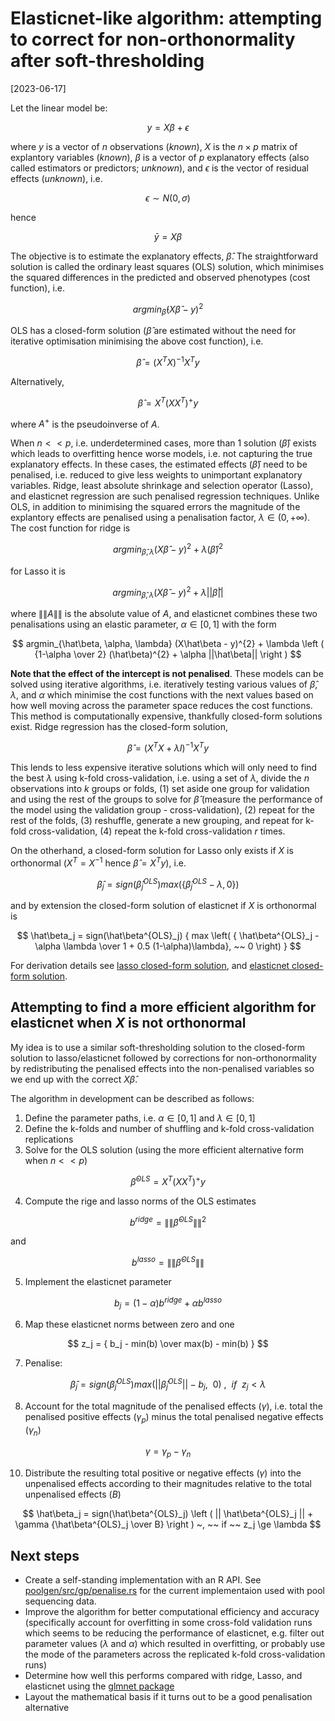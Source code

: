 # Elasticnet-like algorithm: attempting to correct for non-orthonormality after soft-thresholding

[2023-06-17]

Let the linear model be:

$$
y = X\beta + \epsilon
$$

where $y$ is a vector of $n$ observations (*known*),
$X$ is the $n \times p$ matrix of explantory variables (*known*),
$\beta$ is a vector of $p$ explanatory effects (also called estimators or predictors; *unknown*), and
$\epsilon$ is the vector of residual effects (*unknown*), i.e.

$$
\epsilon \sim N(0, \sigma)
$$

hence

$$
\bar y = X\beta
$$

The objective is to estimate the explanatory effects, $\hat\beta$. 
The straightforward solution is called the ordinary least squares (OLS) solution, 
which minimises the squared differences in the predicted and observed phenotypes (cost function), i.e. 

$$
argmin_{\hat\beta} (X\hat\beta - y)^{2}
$$

OLS has a closed-form solution ($\hat\beta$ are estimated without the need for iterative optimisation minimising the above cost function), i.e. 

$$
\hat\beta = (X^{T}X)^{-1} X^{T}y
$$

Alternatively,

$$
\hat\beta = X^{T} (XX^{T})^{+}y
$$

where $A^{+}$ is the pseudoinverse of $A$.

When $n << p$, i.e. underdetermined cases,
more than 1 solution ($\hat\beta$) exists which leads to overfitting hence worse models,
i.e. not capturing the true explanatory effects. 
In these cases, the estimated effects ($\hat\beta$) need to be penalised, 
i.e. reduced to give less weights to unimportant explanatory variables. 
Ridge, least absolute shrinkage and selection operator (Lasso), and elasticnet regression are such penalised regression techniques. 
Unlike OLS, in addition to minimising the squared errors the magnitude of the explantory effects are penalised using a penalisation factor, $\lambda \in (0, +\infty)$. 
The cost function for ridge is

$$
argmin_{\hat\beta, \lambda} (X\hat\beta - y)^{2} + \lambda(\hat\beta)^{2}
$$

for Lasso it is

$$
argmin_{\hat\beta, \lambda} (X\hat\beta - y)^{2} + \lambda||\hat\beta||
$$

where $\|\|A\|\|$ is the absolute value of $A$, and elasticnet combines these two penalisations using an elastic parameter, $\alpha \in [0, 1]$ with the form

$$
argmin_{\hat\beta, \alpha, \lambda} (X\hat\beta - y)^{2} + \lambda \left ( {1-\alpha \over 2} (\hat\beta)^{2} + \alpha ||\hat\beta|| \right )
$$

**Note that the effect of the intercept is not penalised**. These models can be solved using iterative algorithms, i.e. iteratively testing various values of $\hat\beta$, $\lambda$, and $\alpha$ which minimise the cost functions 
with the next values based on how well moving across the parameter space reduces the cost functions. This method is computationally expensive, thankfully closed-form solutions exist. 
Ridge regression has the closed-form solution,

$$
\hat\beta = (X^{T} X + \lambda I)^{-1} X^{T}y
$$

This lends to less expensive iterative solutions which will only need to find the best $\lambda$ using k-fold cross-validation, 
i.e. using a set of $\lambda$, divide the $n$ observations into $k$ groups or folds, 
(1) set aside one group for validation and using the rest of the groups to solve for $\hat\beta$ (measure the performance of the model using the validation group - cross-validation), 
(2) repeat for the rest of the folds,
(3) reshuffle, generate a new grouping, and repeat for k-fold cross-validation, 
(4) repeat the k-fold cross-validation $r$ times.

On the otherhand, a closed-form solution for Lasso only exists if $X$ is orthonormal ($X^{T} = X^{-1}$ hence $\hat\beta = X^{T}y$), i.e.

$$
\hat\beta_j = sign(\hat\beta^{OLS}_j) max(\{ \hat\beta^{OLS}_j - \lambda, 0 \})
$$

and by extension the closed-form solution of elasticnet if $X$ is orthonormal is

$$
\hat\beta_j = sign(\hat\beta^{OLS}_j) { max \left( { \hat\beta^{OLS}_j - \alpha \lambda \over 1 + 0.5 (1-\alpha)\lambda}, ~~ 0  \right) }
$$

For derivation details see [lasso closed-form solution](https://stats.stackexchange.com/questions/17781/derivation-of-closed-form-lasso-solution), and [elasticnet closed-form solution](https://myweb.uiowa.edu/pbreheny/7600/s16/notes/3-28.pdf).

## Attempting to find a more efficient algorithm for elasticnet when $X$ is not orthonormal

My idea is to use a similar soft-thresholding solution to the closed-form solution to lasso/elasticnet 
followed by corrections for non-orthonormality by redistributing the penalised effects into the non-penalised variables 
so we end up with the correct $X\hat\beta$.

The algorithm in development can be described as follows:

1. Define the parameter paths, i.e. $\alpha \in [0, 1]$ and $\lambda \in [0, 1]$
2. Define the k-folds and number of shuffling and k-fold cross-validation replications
3. Solve for the OLS solution (using the more efficient alternative form when $n << p$)

$$
\hat\beta^{OLS} = X^{T} (XX^{T})^{+} y
$$

4. Compute the rige and lasso norms of the OLS estimates

$$
b^{ridge} = \|\|\hat\beta^{OLS}\|\|^{2}
$$

and

$$
b^{lasso} = \|\|\hat\beta^{OLS}\|\|
$$

5. Implement the elasticnet parameter

$$
b_j = (1-\alpha) b^{ridge} + \alpha b^{lasso}
$$

6. Map these elasticnet norms between zero and one

$$
z_j = { b_j - min(b) \over max(b) - min(b) }
$$

7. Penalise:

$$
\hat\beta_j = sign(\hat\beta^{OLS}_j) max \left ( || \hat\beta^{OLS}_j || - b_j, ~~ 0 \right ) ~, ~~ if ~~ z_j < \lambda
$$

8. Account for the total magnitude of the penalised effects ($\gamma$), i.e. total the penalised positive effects ($\gamma_p$) minus the total penalised negative effects ($\gamma_n$)

$$
\gamma = \gamma_p - \gamma_n
$$
  
10. Distribute the resulting total positive or negative effects ($\gamma$) into the unpenalised effects according to their magnitudes relative to the total unpenalised effects ($B$)

$$
\hat\beta_j = sign(\hat\beta^{OLS}_j) \left ( || \hat\beta^{OLS}_j || + \gamma {\hat\beta^{OLS}_j \over B} \right ) ~, ~~ if ~~ z_j \ge \lambda
$$

## Next steps

- Create a self-standing implementation with an R API. See [poolgen/src/gp/penalise.rs](https://github.com/jeffersonfparil/poolgen/blob/main/src/gp/penalise.rs) for the current implementaion used with pool sequencing data.
- Improve the algorithm for better computational efficiency and accuracy (specifically account for overfitting in some cross-fold validation runs which seems to be reducing the performance of elasticnet, e.g. filter out parameter values ($\lambda$ and $\alpha$) which resulted in overfitting, or probably use the mode of the parameters across the replicated k-fold cross-validation runs)
- Determine how well this performs compared with ridge, Lasso, and elasticnet using the [glmnet package](https://glmnet.stanford.edu/articles/glmnet.html)
- Layout the mathematical basis if it turns out to be a good penalisation alternative
